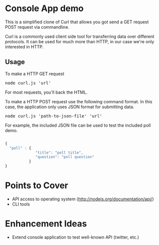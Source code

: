 # Console App demo

This is a simplified clone of Curl that allows you got send a GET request POST request via commandline.

Curl is a commonly used client side tool for transferring data over different protocols. It can be used for much more than HTTP, in our case we're only interested in HTTP.

## Usage

To make a HTTP GET request

<pre>
node curl.js 'url'
</pre>

For most requests, you'll back the HTML.

To make a HTTP POST request use the following command format. In this case, the application only uses JSON format for submitting data.

<pre>
node curl.js 'path-to-json-file' 'url'
</pre>

For example, the included JSON file can be used to test the included poll demo.

```javascript

{
  "poll" : {
              "title": "poll title",
              "question": "poll question"
           }
}

```

# Points to Cover

* API access to operating system (http://nodejs.org/documentation/api/)
* CLI tools

# Enhancement Ideas

* Extend console application to test well-known API (twitter, etc.)
